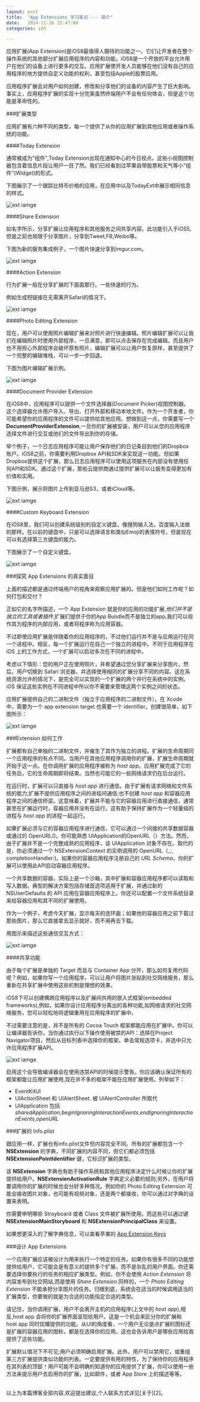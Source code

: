 ```yaml
---
layout: post
title:  "App Extensions 学习笔记 --- 简介"
date:   2014-11-26 15:47:00
categories: iOS

---
```



应用扩展(App Extension)是iOS8最值得人期待的功能之一。它们让开发者在整个操作系统的其他部分扩展应用程序的内容和功能。iOS8是一个开放的平台允许用户在他们的设备上进行更多的交互。应用扩展使开发人员能够在他们没有自己的应用程序的地方提供自定义功能的权利，甚至包括Apple的股票应用。

应用程序扩展会对用户如何创建，修改和分享他们的设备的内容产生了巨大影响。事实上，应用程序扩展的实现十分完美虽然终端用户不会有任何体会，但是这个功能是革命性的。


###扩展类型

应用扩展有六种不同的类型，每一个提供了从你的应用扩展到其他应用或者操作系统的功能。

####Today Extension

通常被成为"组件",Today Extension出现在通知中心的今日视点。这些小视图控制器包含着信息片段让用户一目了然。我们已经看到过苹果自带股票和天气等小"组件"(Widget)的形式。

下图展示了一个跟踪比特币价格的应用，在应用中以及TodayExt中展示相同信息的样式。

![ext iamge](https://raw.github.com/Rannie/Rannie.github.io/master/images/2014112605.png)


####Share Extension

如名字所示，分享扩展让应用程序和其他服务之间共享内容。此功能引入于iOS5,但是之前也局限于分享图片，分享到Tweet,FB,Weibo等。

下图为新的服务集成例子，一个图片快速分享到imgur.com。

![ext iamge](https://raw.github.com/Rannie/Rannie.github.io/master/images/2014112606.png)

####Action Extension

行为扩展一般在分享扩展的下面面那行。一些快速的行为。

例如生成短链接在无需离开Safari的情况下。

![ext iamge](https://raw.github.com/Rannie/Rannie.github.io/master/images/2014112607.png)

####Photo Editing Extension

现在，用户可以使用照片编辑扩展来对照片进行快速编辑。照片编辑扩展可以让我们在编辑照片时使用外部程序，一旦满意，即可以点击保存在完成编辑。而且用户也不用担心外部程序会破坏原有照片，编辑扩展可以让用户恢复原样，甚至提供了一个完整的编辑堆栈，可以一步一步回退。

下图为图片编辑扩展示例。

![ext iamge](https://raw.github.com/Rannie/Rannie.github.io/master/images/2014112701.png)

####Document Provider Extension

在iOS8中，应用程序可以提供一个文件选择器(Document Picker)视图控制器。这个选择器允许用户导入、导出、打开外部和移动本地文件。作为一个开发者，你可能希望你的应用程序的文件可以提供给其他应用。想做到这一点，你需要写一个**DocumentProviderExtension**,一旦你的扩展被安装，用户可以从您的应用程序选择文件进行交互或他们的文件导出到你的存储。

举个例子，一个日志应用程序可能让用户保存他们的日记条目到他们的Dropbox账户。iOS8之前，你需要利用Dropbox API和SDK来实现这一功能。但如果Dropbox提供这个扩展，那么日志应用程序可以使用这项服务在内部没有使用任何API和SDK。通过这个扩展，那些云提供商通过提供扩展可以让服务变得更加有价值和实用。

下图示例，展示将图片上传到亚马逊S3，或者iCloud等。

![ext iamge](https://raw.github.com/Rannie/Rannie.github.io/master/images/2014112702.png)

####Custom Keyboard Extension

在iOS8里，我们可以创建系统级别的自定义键盘，像搜狗输入法，百度输入法做的那样。在以前的键盘中，只是可以选择语言和类似Emoji的表情符号，但是现在可以有选择第三方键盘的能力。

下图展示了一个自定义键盘。

![ext iamge](https://raw.github.com/Rannie/Rannie.github.io/master/images/2014112703.png)


###探究 App Extensions 的真实面目

上面的描述都是通过终端用户的视角来观察应用扩展的。但是他们如何工作呢？如何打包和交付？

正如它的名字所描述，一个 App Extension 就是你的应用的功能扩展,*他们并不是独立的工具或者插件*,扩展们提供于你的App Bundle而不是独立的app,我们可以视作其为程序的内部应用，或者将程序称为应用容器。

不过即使应用扩展是伴随着你的应用程序的，不过他们运行并不是与应用运行在同一个进程中。相反，每一个扩展运行在自己一个独立的进程中。不同于应用程序在 iOS 上的工作方式，一个扩展可以启动多次在不同的进程中。

考虑以下情形：您的用户正在使用照片，并希望通过您分享扩展来分享图片。然后，用户切换到 Safari 浏览器，并选择使用相同的扩展分享不同的内容。这在系统资源允许的情况下，是完全可以实现的一个扩展的两个并行在系统中的实例。iOS 保证这些实例在不同进程中所以你不需要来管理这两个实例之间的状态。

应用扩展提供自己的二进制文件（独立于应用程序的二进制文件）。在 Xcode 中，需要为一个 app extension target 也需要一个 identifier。创建很简单，如下图所示：

![ext iamge](https://raw.github.com/Rannie/Rannie.github.io/master/images/2014112704.png)

###Extension 如何工作

扩展都有自己单独的二进制文件，并催生了其作为独立的进程。扩展的生命周期同一个应用程序的有点不同。当用户在其他应用程序调用你的扩展，扩展生命周期就开始于这一点。在你调用扩展的应用程序被称为 *host app*。应用扩展完成了它的任务后，它的生命周期即将结束。当然也可能它的一些网络请求仍在后台运行。

在运行时，扩展可以只直接与 *host app* 进行通信。由于扩展有请求网络和文件系统的能力;扩展不提供应用程序之间的进程间通信;也不创建 *host app* 和容器应用程序之间的通信桥梁。这意味着，扩展并不能与它的容器应用进行直接通信，通常甚至在扩展运行时，容器应用并没有在运行。这有助于保持扩展作为一个轻量级的进程与 *host app* 的进程一起运行。

如果扩展必须与它的容器应用程序进行通信，它可以通过一个间接的共享数据容器或通过的 OpenURL()。你可能熟悉 UIApplication的OpenURL（）方法。然而，由于扩展并不是一个完整成熟的应用程序，该 UIApplication 对象不存在。取代的是，你必须通过一个 NSExtensionContext 的实例调用的 OpenURL（_:, completionHandler:)。如果你的容器应用程序注册自己的 *URL Schema*，你的扩展可以使用此API启动容器应用程序。

一个共享数据的容器，实际上是一个沙箱，其中扩展和容器应用程序都可以读取和写入数据。典型的解决方案包括存储首选项适用于扩展，并通过新的 NSUserDefaults 的 API 应用在容器应用程序上。你还可以配置一个文件系统目录来给容器应用和其不同的扩展使用。

作为一个例子，考虑今天扩展，显示每天的连环画；如果他的容器应用之前下载过那些图片，那么它直接拿去显示就好，而不用再去下载。

用图示来描述这些通信交互方式：

![ext iamge](https://raw.github.com/Rannie/Rannie.github.io/master/images/2014112705.png)


####共享功能

由于每个扩展是单独的 Target 而且与 Container App 分开，那么如何复用代码呢？例如，如果你写一个应用程序，可以让用户将图片张贴到社交网络服务，那么重新在共享扩展中使用这些机制是理想的效果。

iOS8下可以创建横跨应用程序以及扩展间共用的嵌入式框架(embedded frameworks),例如，如果你设计应用程序分离出的各种功能,如网络请求的社交网络服务，您可以轻松地将逻辑重用在应用程序的扩展中。

不过需要注意的是，并不是所有的 Cocoa Touch 框架都能应用在扩展中。你可以让编译器告诉你，当你通过执行以下操作使用被禁的API：选择在Project Navigator项目，然后从目标列表中选择你的框架。单击常规选项卡，并选中只允许应用程序扩展API。

![ext iamge](https://raw.github.com/Rannie/Rannie.github.io/master/images/2014112801.png)

启用这个会导致编译器会在使用违禁API的时候提示警告。你应该确认保证所有的框架都能让应用扩展使用,现在并不多的框架不能在应用扩展使用。列举如下：

* EventKitUI 
* UIActionSheet 和 UIAlertSheet. 被 UIAlertController 所取代
* UIApplication 包括 *sharedApplication*,*beginIgnoringInteractionEvents*,*endIgnoringInteractionEvents*,*openURL*


###扩展的 Info.plist

跟应用一样，扩展也有info.plist文件但内容完全不同。所有的扩展都包含一个 **NSExtension** 的字典，不同扩展的内容不同，但它们都必须包括 **NSExtensionPointIdentifier** 键，它标识扩展的类型。

该 **NSExtension** 字典也有助于操作系统和其他应用程序决定什么时候让你的扩展提供给用户。**NSExtensionActivationRule** 字典定义必要的规则;另外，在用户将要调用你的扩展的时候也会分好多种情况。例如你的 Photo Editing Extension 可能会接收图片对象，也可能有视频对象，还是两个都接收，你可以通过对字典的设置来表明。

你需要申明哪些 Stroyboard 或者 Class 文件被扩展所使用。而这些可以通过键 **NSExtensionMainStoryboard** 和 **NSExtensionPrincipalClass** 来设置。

如果想更深入的了解字典信息，可以查看苹果的 [App Extension Keys][1]


###设计 App Extensions

一个应用扩展应该被设计为用来执行一个特定的任务。如果你有很多不同的功能想提供给用户，它可能会是有意义的提供多个扩展，而不是杂乱的用户界面。你还需要选择你要执行的任务的相应扩展类型。例如，你不会使用 *Action Extension* 将内容发布到社交网站,而是使用 *Share Extension*.同样的，一个 *Photo Editing Extension* 不能承担分享图片的任务。归根到底，系统会在适当的时候调用适当的扩展类型，你要做的就是为合适的功能指定合适的类型。

请记住，当你调用扩展，用户不会离开主机的应用程序(上文中的 *host app*),相反,host app 会将你的扩展界面呈现给用户。这是一个机会来区分你的扩展和 host app 同时炫耀提供的功能。从UI的角度看，一个用户无论是点扩展的图标还是扩展的容器应用的图标，都是在选择你的应用。这也会告诉用户是哪些应用给我提供了这些功能。

扩展默认情况下不可见;用户必须明确启用扩展。此外，用户可以禁用它，或重组第三方扩展提供类似功能的列表。一定要提供有用的特性，为了保持你的应用程序在其列表的顶部！用户可能不会明确的知道你的应用提供了扩展，你可以使用一些方法来提示用户去启用你的扩展，比如邮件，或者 App Store 上的描述等等。


<br />
以上为本篇博客全部内容,欢迎提出建议,个人联系方式详见[关于][2]。


[1]:https://developer.apple.com/library/prerelease/ios/documentation/General/Reference/InfoPlistKeyReference/Articles/SystemExtensionKeys.html
[2]:http://rannie.github.io/about

